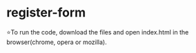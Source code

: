 # register-form

:star:To run the code, download the files and open index.html in the browser(chrome, opera or mozilla).
